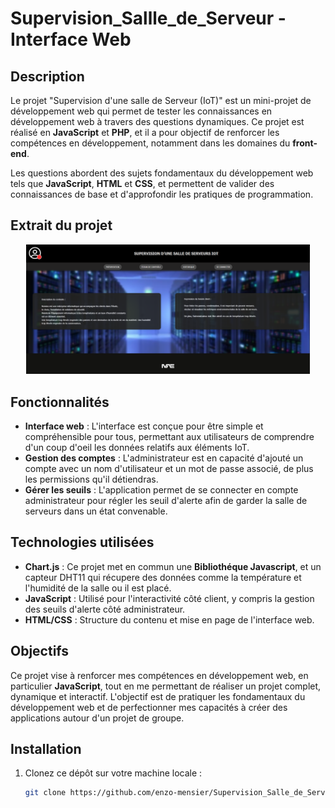 ﻿# Supervision_Sallle_de_Serveur - Interface Web

## Description

Le projet "Supervision d'une salle de Serveur (IoT)" est un mini-projet de développement web qui permet de tester les connaissances en développement web à travers des questions dynamiques. Ce projet est réalisé en **JavaScript** et **PHP**, et il a pour objectif de renforcer les compétences en développement, notamment dans les domaines du **front-end**. 

Les questions abordent des sujets fondamentaux du développement web tels que  **JavaScript**, **HTML** et **CSS**, et permettent de valider des connaissances de base et d'approfondir les pratiques de programmation.

## Extrait du projet

<div style="text-align: center;">
  <img src="Projet-IoT.png" width="90%" />
</div>


## Fonctionnalités

- **Interface web** : L'interface est conçue pour être simple et compréhensible pour tous, permettant aux utilisateurs de comprendre d'un coup d'oeil les données relatifs aux éléments IoT.
- **Gestion des comptes** : L'administrateur est en capacité d'ajouté un compte avec un nom d'utilisateur et un mot de passe associé, de plus les permissions qu'il détiendras.
- **Gérer les seuils** : L'application permet de se connecter en compte administrateur pour régler les seuil d'alerte afin de garder la salle de serveurs dans un état convenable.

## Technologies utilisées

- **Chart.js** : Ce projet met en commun une **Bibliothéque Javascript**, et un capteur DHT11 qui récupere des données comme la température et l'humidité de la salle ou il est placé.
- **JavaScript** : Utilisé pour l'interactivité côté client, y compris la gestion des seuils d'alerte côté administrateur.
- **HTML/CSS** : Structure du contenu et mise en page de l'interface web.

## Objectifs

Ce projet vise à renforcer mes compétences en développement web, en particulier **JavaScript**, tout en me permettant de réaliser un projet complet, dynamique et interactif. L'objectif est de pratiquer les fondamentaux du développement web et de perfectionner mes capacités à créer des applications autour d'un projet de groupe.

## Installation

1. Clonez ce dépôt sur votre machine locale :
   ```bash
   git clone https://github.com/enzo-mensier/Supervision_Salle_de_Serveur.git